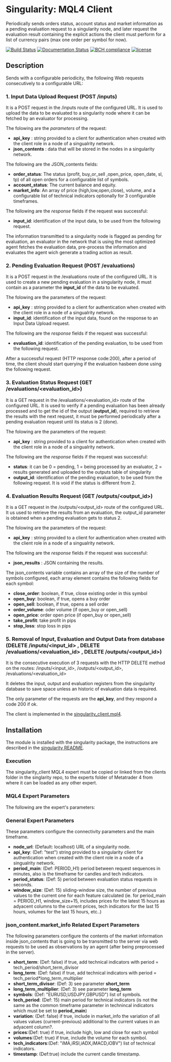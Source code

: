 # Singularity: MQL4 Client

Periodically sends orders status, account status and market information as a pending evaluation request to a singularity node, and later request the evaluation result containing the explicit actions the client must perform for a list of currency pairs (max one order per symbol for now). 

[![Build Status](https://travis-ci.org/harveybc/singularity.svg?branch=master)](https://travis-ci.org/harveybc/singularity)
[![Documentation Status](https://readthedocs.org/projects/docs/badge/?version=latest)](https://harveybc-singularity.readthedocs.io/en/latest/)
[![BCH compliance](https://bettercodehub.com/edge/badge/harveybc/singularity?branch=master)](https://bettercodehub.com/)
[![license](https://img.shields.io/github/license/mashape/apistatus.svg?maxAge=2592000)](https://github.com/harveybc/singularity/blob/master/LICENSE)

## Description

Sends with a configurable periodicity, the following Web requests consecutively to a configurable URL:

### 1. Input Data Upload Request (POST /inputs)

It is a POST request in the /inputs route of the configured URL. It is used to upload the data to be evaluated to a singularity node where it can be fetched by an evaluator for processing.

The folowing are the _parameters_ of the request:

* __api_key__ : string provided to a client for authentication when created with the client role in a node of a singualrity network.
* __json_contents__ : data that will be stored in the nodes in a singularity network.

The following are the JSON_contents fields:
* __order_status__: The status (profit, buy_or_sell ,open_price, open_date, sl, tp) of all open orders for a configurable list of symbols.
* __account_status__: The current balance and equity.
* __market_info__: An array of price (high,low,open,close), volume, and a configurable list of technical indicators optionally for 3 configurable timeframes.

The following are the _response_ fields if the request was successful:

* __input_id__: identification of the input data, to be used from the following request.

The information transmitted to a singularity node is flagged as pending for evaluation, an evaluator in the network that is using the most optimized agent fetches the evaluation data, pre-process the information and evaluates the agent wich generate a trading action as result.

### 2. Pending Evaluation Request (POST /evaluations)

It is a POST request in the /evaluations route of the configured URL. It is used to create a new pending evaluation in a singularity node, it must contain as a parameter the __input_id__ of the data to be evaluated.

The folowing are the parameters of the request:

* __api_key__ : string provided to a client for authentication when created with the client role in a node of a singualrity network.
* __input_id__: identification of the input data, found on the response to an Input Data Upload request.

The following are the _response_ fields if the request was successful:

* __evaluation_id__: identification of the pending evaluation, to be used from the following request.

After a successful request (HTTP response code:200), after a period of time, the client should start querying if the evaluation hasbeen done using the following request.

### 3. Evaluation Status Request (GET /evaluations/<evaluation_id>)

It is a GET request in the /evaluations/<evaluation_id> route of the configured URL. It is used to verify if a pending evaluation has been already processed and to get the id of the output (__output_id__), required to retrieve the results with the next request, it must be performed periodically after a pending evaluation request until its status is 2 (done).

The folowing are the parameters of the request:

* __api_key__ : string provided to a client for authentication when created with the client role in a node of a singualrity network.

The following are the _response_ fields if the request was successful:

* __status__: it can be 0 = pending, 1 = being processed by an evaluator, 2 = results generated and uploaded to the outputs table of singularity
* __output_id__: identification of the pending evaluation, to be used from the following request. It is void if the status is different from 2.

### 4. Evaluation Results Request (GET /outputs/<output_id>)

It is a GET  request in the /outputs/<output_id> route of the configured URL. It us used to retrieve the results from an evaluation, the output_id parameter is obtained when a pending evaluation gets to status 2.

The folowing are the parameters of the request:

* __api_key__ : string provided to a client for authentication when created with the client role in a node of a singualrity network.

The following are the _response_ fields if the request was successful:

* __json_results__ : JSON containing the results.

The json_contents variable contains an array of the size of the number of symbols configured, each array element contains the following fields for each symbol:

* __close_order__: boolean, if true, close existing order in this symbol
* __open_buy__: boolean, if true, opens a buy order
* __open_sell__: boolean, if true, opens a sell order
* __order_volume__: oder volume (if open_buy or open_sell)
* __open_price__: order open price (if open_buy or open_sell)
* __take_profit__: take profit in pips
* __stop_loss__: stop loss in pips

### 5. Removal of Input, Evaluation and Output Data from database (DELETE /inputs/<input_id> , DELETE /evaluations/<evaluation_id> , DELETE /outputs/<output_id>)

It is the consecutive execution of 3 requests with the HTTP DELETE method on the routes: /inputs/<input_id>, /outputs/<output_id>, /evaluations/<evaluation_id>

It deletes the input, output and evaluation registers from the singularity database to save space unless an historic of evaluation data is required.

The only parameter of the requests are the __api_key__, and they respond a code 200 if ok.

The client is implemented in the [singularity_client.mql4](https://github.com/harveybc/singularity/blob/master/clients/singularity_client.mql4).

## Installation

The module is installed with the singularity package, the instructions are described in the [singularity README](../master/README.md).

### Execution

The singularity_client MQL4 expert must be copied or linked from the clients folder in the singlarity repo, to the experts folder of Metatrader 4 from where it can be loaded as any other expert.

### MQL4 Expert Parameters

The following are the expert's parameters:

### General Expert Parameters

These parameters configure the connectivity parameters and the main timeframe.

* __node_url__: (Default: localhost) URL of a singularity node.
* __api_key__: (Def: "test") string provided to a singularity client for authentication when created with the client role in a node of a singualrity network.
* __period_main__: (Def: PERIOD_H1) period between request sequences in minutes, also is the timeframe for candles and tech indicators.
* __period_status__: (Def: 5) period between evaluation status requests in seconds.
* __window_size__: (Def: 15) sliding-window size, the number of previous values to the current one for each feature calculated (ie. for period_main = PERIOD_H1, window_size+15, includes prices for the latest 15 hours as adyacent columns to the current prices, tech indicators for the last 15 hours, volumes for the last 15 hours, etc..) 

### json_content.market_info Related Expert Parameters

The following parameters configure the contents of the market information inside json_contents that is going to be transmitted to the server via web requests to be used as observations by an agent (after being preprocessed in the server). 

* __short_term__: (Def: false) if true, add technical indicators with period = tech_period/short_term_divisor
* __long_term__: (Def: false)  if true, add technical indicators with period = tech_period*long_term_multiplier
* __short_term_divisor__: (Def: 3)  see parameter __short_term__
* __long_term_multiplier__: (Def: 3)  see parameter __long_term__
* __symbols__: (Def: "EURUSD,USDJPY,GBPUSD") list of symbols.
* __tech_period__: (Def: 15) main period for technical indicators (is not the same as the common timeframe parameter in technincal indicators which must be set to __period_main__)
* __variation__: (Def: false) if true, include in market_info the variation of all values values (current-previous) additional to the current values in an adyacent column?.
* __prices__:(Def: true) if true, include high, low and close for each symbol
* __volumes__:(Def: true) if true, include the volume for each symbol.
* __tech_indicators__:(Def: "iMA,iRSI,iADX,iMACD,iOBV") list of technical indicators.
* __timestamp__: (Def:true) include the current candle timestamp.



